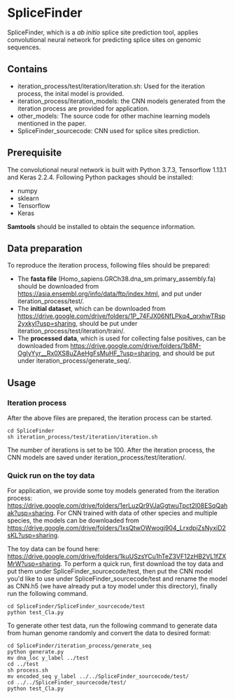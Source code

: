 # SpliceFinder
SpliceFinder, which is a *ab initio* splice site prediction tool, applies convolutional neural network for predicting splice sites on genomic sequences.

## Contains
+ iteration_process/test/iteration/iteration.sh: Used for the iteration process, the inital model is provided.
+ iteration_process/iteration_models: the CNN models generated from the iteration process are provided for application.
+ other_models: The source code for other machine learning models mentioned in the paper.
+ SpliceFinder_sourcecode: CNN used for splice sites prediction.

## Prerequisite
The convolutional neural network is built with Python 3.7.3, Tensorflow 1.13.1 and Keras 2.2.4. Following Python packages should be installed:
+ numpy
+ sklearn
+ Tensorflow
+ Keras

**Samtools** should be installed to obtain the sequence information. 

## Data preparation
To reproduce the iteration process, following files should be prepared:
+ The **fasta file** (Homo_sapiens.GRCh38.dna_sm.primary_assembly.fa) should be downloaded from https://asia.ensembl.org/info/data/ftp/index.html, and put under iteration_process/test/. 
+ The **initial dataset**, which can be downloaded from https://drive.google.com/drive/folders/1P_74FJX06NfLPkq4_qrxhwTRsp2yxkyl?usp=sharing, should be put under iteration_process/test/iteration/train/.
+ The **processed data**, which is used for collecting false positives, can be downloaded from https://drive.google.com/drive/folders/1b8M-OgIyYyr__Rx0XS8uZAeHgFsMuHF_?usp=sharing, and should
be put under iteration_process/generate_seq/.


## Usage
### Iteration process
After the above files are prepared, the iteration process can be started.
```shell
cd SpliceFinder
sh iteration_process/test/iteration/iteration.sh
```
The number of iterations is set to be 100. After the iteration process, the CNN models are saved under iteration_process/test/iteration/.

### Quick run on the toy data
For application, we provide some toy models generated from the iteration process: https://drive.google.com/drive/folders/1erLuzQr9VJaGgtwuTpct2l08ESqQahak?usp=sharing. 
For CNN trained with data of other species 
and multiple species, the models can be downloaded from https://drive.google.com/drive/folders/1xsQtwOWwogj904_LrxdpjZsNyxiD2sKL?usp=sharing.

The toy data can be found here: https://drive.google.com/drive/folders/1kuUSzsYCu1hTeZ3VF12zHB2VL1fZXMrW?usp=sharing. To perform a quick run, first download the toy data 
and put them under SpliceFinder_sourcecode/test, then put the CNN model you'd like to use under SpliceFinder_sourcecode/test and rename the model as CNN.h5 
(we have already put a toy model under this directory), finally run the following command.
```shell
cd SpliceFinder/SpliceFinder_sourcecode/test
python test_Cla.py
```

To generate other test data, run the following command to generate data from human genome randomly and convert the data to desired format:
```shell
cd SpliceFinder/iteration_process/generate_seq
python generate.py
mv dna_loc y_label ../test
cd ../test
sh process.sh
mv encoded_seq y_label ../../SpliceFinder_sourcecode/test/
cd ../../SpliceFinder_sourcecode/test/
python test_Cla.py
```








